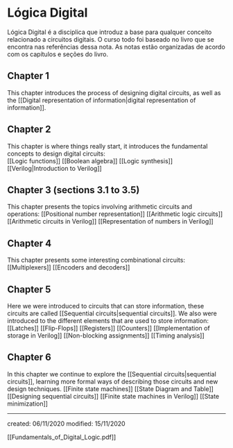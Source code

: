 # Lógica Digital
Lógica Digital é a disciplica que introduz a base para qualquer conceito relacionado a circuitos digitais. O curso todo foi baseado no livro que se encontra nas referências dessa nota. As notas estão organizadas de acordo com os capítulos e seções do livro.

## Chapter 1
This chapter introduces the process of designing digital circuits, as well as the [[Digital representation of information|digital representation of information]].

## Chapter 2
This chapter is where things really start, it introduces the fundamental concepts to design digital circuits:  
[[Logic functions]] 
[[Boolean algebra]]
[[Logic synthesis]]
[[Verilog|Introduction to Verilog]]

## Chapter 3 (sections 3.1 to 3.5)
This chapter presents the topics involving arithmetic circuits and operations:
[[Positional number representation]]
[[Arithmetic logic circuits]]
[[Arithmetic circuits in Verilog]]
[[Representation of numbers in Verilog]]

## Chapter 4 
This chapter presents some interesting combinational circuits:
[[Multiplexers]]
[[Encoders and decoders]]

## Chapter 5
Here we were introduced to circuits that can store information, these circuits are called [[Sequential circuits|sequential circuits]]. We also were introduced to the different elements that are used to store information:
[[Latches]]
[[Flip-Flops]]
[[Registers]]
[[Counters]]
[[Implementation of storage in Verilog]]
[[Non-blocking assignments]]
[[Timing analysis]]

## Chapter 6
In this chapter we continue to explore the [[Sequential circuits|sequential circuits]], learning more formal ways of describing those circuits and new design techniques.
[[Finite state machines]]
[[State Diagram and Table]]
[[Designing sequential circuits]]
[[Finite state machines in Verilog]]
[[State minimization]]

---

created: 06/11/2020
modified: 15/11/2020

[[Fundamentals_of_Digital_Logic.pdf]]